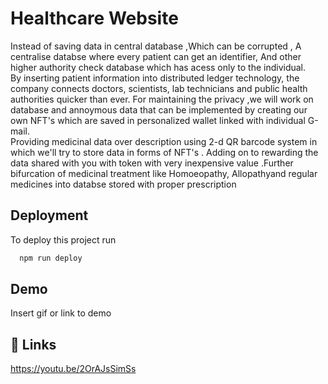 
# Healthcare Website

Instead of saving data in central database ,Which can be corrupted , A  centralise databse where every patient can get an identifier, And other higher authority check database which  has  acess only to the individual.<br>
 By inserting patient information into distributed ledger technology, the company connects doctors, scientists, lab technicians and public health authorities quicker than ever. For maintaining the privacy ,we will work on database  and annoymous data that can be implemented by creating our own NFT's which are saved in personalized wallet linked with individual G-mail.<br>
 Providing medicinal data over description using 2-d QR barcode system in which we'll try to store data  in forms of NFT's . Adding on to rewarding the data shared with you with token with very inexpensive value .Further bifurcation of medicinal treatment  like Homoeopathy, Allopathyand regular medicines into databse stored with proper prescription <br>


## Deployment

To deploy this project run

```bash
  npm run deploy
```


## Demo

Insert gif or link to demo



## 🔗 Links

https://youtu.be/2OrAJsSimSs

